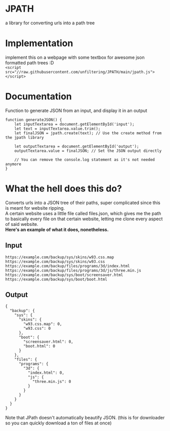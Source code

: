 # JPATH
 a library for converting urls into a path tree
# Implementation
implement this on a webpage with some textbox for awesome json formatted path trees :D<br>
`<script src="//raw.githubusercontent.com/unfiltering/JPATH/main/jpath.js"></script>`
# Documentation
Function to generate JSON from an input, and display it in an output
```
function generateJSON() {
    let inputTextarea = document.getElementById('input');
    let text = inputTextarea.value.trim();
    let finalJSON = jpath.create(text); // Use the create method from the jpath library

    let outputTextarea = document.getElementById('output');
    outputTextarea.value = finalJSON; // Set the JSON output directly

    // You can remove the console.log statement as it's not needed anymore
}
```
# What the hell does this do?
Converts urls into a JSON tree of their paths, super complicated since this is meant for website ripping.<br>A certain website uses a little file called files.json, which gives me the path to basically every file on that certain website, letting me clone every aspect of said website.<br>
<b>Here's an example of what it does, nonetheless.</b><br>
## Input
```
https://example.com/backup/sys/skins/w93.css.map
https://example.com/backup/sys/skins/w93.css
https://example.com/backup/files/programs/3d/index.html
https://example.com/backup/files/programs/3d/js/three.min.js
https://example.com/backup/sys/boot/screensaver.html
https://example.com/backup/sys/boot/boot.html
```
## Output
```
{
  "backup": {
    "sys": {
      "skins": {
        "w93.css.map": 0,
        "w93.css": 0
      },
      "boot": {
        "screensaver.html": 0,
        "boot.html": 0
      }
    },
    "files": {
      "programs": {
        "3d": {
          "index.html": 0,
          "js": {
            "three.min.js": 0
          }
        }
      }
    }
  }
}
```
Note that JPath doesn't automatically beautify JSON. (this is for downloader so you can quickly download a ton of files at once)
